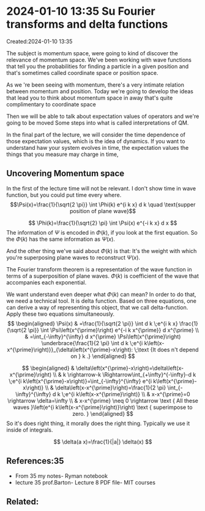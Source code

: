 # 2024-01-10 13:35 Su Fourier transforms and delta functions
Created:2024-01-10 13:35

The subject is momentum space, were going to kind of discover the relevance of momentum space. We've been working with wave functions that tell you the probabilities for finding a particle in a given position and that's sometimes called coordinate space or position space.

As we 're been seeing with momentum, there's a very intimate relation between momentum and position. Today we're going to develop the ideas that lead you to think about momentum space in away that's quite complimentary to coordinate space

Then we will be able to talk about expectation values of operators and we're going to be moved Some steps into what is called interpretations of QM.

In the final part of the lecture, we will consider the time dependence of those expectation values, which is the idea of dynamics. If you want to understand haw your system evolves in time, the expectation values the things that you measure may charge in time,

## Uncovering Momentum space
In the first of the lecture time will not be relevant. I don't show time in wave function, but you could put time every where.
$$\Psi(x)=\frac{1}{\sqrt{2 \pi}} \int \Phi(k) e^{i k x} d k \quad \text{supper position of plane wave}$$

$$
\Phi(k)=\frac{1}{\sqrt{2} \pi} \int \Psi(x) e^{-i k x} d x
$$
The information of $\Psi$ is encoded in $\Phi(k)$, if you look at the first equation. So the $\Phi(k)$ has the same information as $\Psi(x)$.

And the other thing we've said about $\Phi(k)$ is that: It's the weight with which you're superposing plane waves to reconstruct $\Psi(x)$.

The Fourier transform theorem is a representation of the wave function in terms of a superposition of plane waves. $\Phi(k)$ is coefficient of the wave that accompanies each exponential.

We want understand even deeper what $\Phi(k)$ can mean? In order to do that, we need a technical tool. It is delta function. Based on three equations, one can derive a way of  representing this object, that we call delta-function. Apply these two equations simultaneously.
$$
\begin{aligned}
\Psi(x) & =\frac{1}{\sqrt{2 \pi}} \int d k \;e^{i k x} \frac{1}{\sqrt{2 \pi}} \int \Psi\left(x^{\prime}\right) e^{-i k x^{\prime}} d x^{\prime} \\
& =\int_{-\infty}^{\infty} d x^{\prime} \Psi\left(x^{\prime}\right) \underbrace{\frac{1}{2 \pi} \int d k \;e^{i k\left(x-x^{\prime}\right)}}_{\delta\left(x^{\prime}-x\right): \;\text {It does n't depend on } k .}
\end{aligned}
$$

$$
\begin{aligned}
& \delta\left(x^{\prime}-x\right)=\delta\left(x-x^{\prime}\right) \\
& k \rightarrow-k \Rightarrow\int_{+\infty}^{-\infty}-d k \;e^{i k\left(x^{\prime}-x\right)}=\int_{-\infty}^{\infty} e^{i k\left(x^{\prime}-x\right)} \\
& \delta\left(x-x^{\prime}\right)=\frac{1}{2 \pi} \int_{-\infty}^{\infty} d k \;e^{i k\left(x-x^{\prime}\right)} \\
& x-x^{\prime}=0 \rightarrow \delta=\infty \\
& x-x^{\prime} \neq 0 \rightarrow \text { All these waves }\left(e^{i k\left(x-x^{\prime}\right)}\right) \text { superimpose to zero. }
\end{aligned}
$$
So it's does right thing, it morally does the right thing. Typically we use it inside of integrals.

$$
\delta(a x)=\frac{1}{|a|} \delta(x)
$$

## References:35
- From 35 my notes- Ryman notebook
- lecture 35 prof.Barton- Lecture 8 PDF file- MIT courses
## Related:



